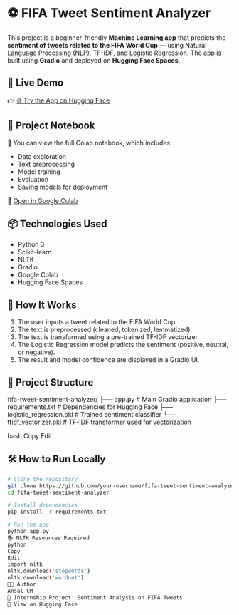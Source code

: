 # ⚽ FIFA Tweet Sentiment Analyzer

This project is a beginner-friendly **Machine Learning app** that predicts the **sentiment of tweets related to the FIFA World Cup** — using Natural Language Processing (NLP), TF-IDF, and Logistic Regression. The app is built using **Gradio** and deployed on **Hugging Face Spaces**.

## 🚀 Live Demo

👉 [🌐 Try the App on Hugging Face](https://huggingface.co/spaces/ansalcm/fifa-tweet-sentiment-analyzer)

## 🧾 Project Notebook

📘 You can view the full Colab notebook, which includes:
- Data exploration
- Text preprocessing
- Model training
- Evaluation
- Saving models for deployment

🔗 [Open in Google Colab](https://colab.research.google.com/drive/1PygmPwNJTBMOMWylOPpUAR7VEbRFnIg3?usp=sharing)

## 📦 Technologies Used

- Python 3
- Scikit-learn
- NLTK
- Gradio
- Google Colab
- Hugging Face Spaces

## 🧠 How It Works

1. The user inputs a tweet related to the FIFA World Cup.
2. The text is preprocessed (cleaned, tokenized, lemmatized).
3. The text is transformed using a pre-trained TF-IDF vectorizer.
4. The Logistic Regression model predicts the sentiment (positive, neutral, or negative).
5. The result and model confidence are displayed in a Gradio UI.

## 📁 Project Structure

fifa-tweet-sentiment-analyzer/
├── app.py # Main Gradio application
├── requirements.txt # Dependencies for Hugging Face
├── logistic_regression.pkl # Trained sentiment classifier
└── tfidf_vectorizer.pkl # TF-IDF transformer used for vectorization

bash
Copy
Edit

## 🛠 How to Run Locally

```bash
# Clone the repository
git clone https://github.com/your-username/fifa-tweet-sentiment-analyzer.git
cd fifa-tweet-sentiment-analyzer

# Install dependencies
pip install -r requirements.txt

# Run the app
python app.py
📚 NLTK Resources Required
python
Copy
Edit
import nltk
nltk.download('stopwords')
nltk.download('wordnet')
👨‍💻 Author
Ansal CM
📝 Internship Project: Sentiment Analysis on FIFA Tweets
🔗 View on Hugging Face
